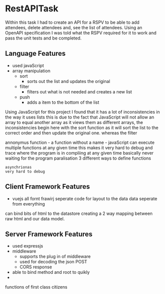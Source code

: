 RestAPITask
===========

Within this task I had to create an API for a RSPV to be able to add attendees, delete attendees and, see the list of attendees. Using an OpenAPI specification I was told what the RSPV required for it to work and pass the unit tests and be completed. 

Language Features
------------------

- used javaScript 
- array manipulation
    - sort
        - sorts out the list and updates the original 
    - filter
        - filters out what is not needed and creates a new list
    - push 
        - adds a item to the bottom of the list 

Using JavaScript for this project I found that it has a lot of inconsistencies in the way it uses lists this is due to the fact that JavaScript will not allow an array to equal another array as it views them as different arrays, the inconsistencies begin here with the sort function as it will sort the list to the correct order and then update the original one. whereas the filter  

annonymus function - a function without a name 
    - javaScript can execute multiple functions at any given time this makes it very hard to debug and trace where the program is in compliing at any given time 
    basically never waiting for the program 
    paralisation
    3 different ways to define functions

    asynchrionas 
    very hard to debug


Client Framework Features
-------------------------

- vuejs
all fornt frawirj seperate code for layout to the data 
data seperate from everything 

can bind bits of html to the datastore creating a 2 way mapping between raw html and our data model. 


Server Framework Features
-------------------------

- used expressjs
- middleware
    - supports the plug in of middleware
    - used for decoding the json POST
    - CORS response
- able to bind method and root to quikly 
-



functions of first class citizens

